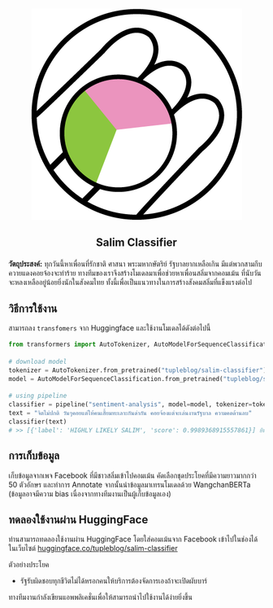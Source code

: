 <p align="center">
  <br>
  <img src="images/salim-logo.png" />
  <br>
</p>

<h2 align="center">
  <p>Salim Classifier</p>
</h2>

**วัตถุประสงค์:** ทุกวันนี้หาเพื่อนที่รักชาติ ศาสนา พระมหากษัตริย์ รัฐบาลยากเหลือเกิน มีแต่พวกสามกีบ ควายแดงคอยจ้องจะทำร้าย
ทางทีมของเราจึงสร้างโมเดลมาเพื่อช่วยหาเพื่อนสลิ่มจากคอมเม้น ที่นับวันจะหลงเหลืออยู่น้อยยิ่งนักในสังคมไทย ทั้งนี้เพื่อเป็นแนวทางในการสร้างสังคมสลิ่มที่แข็งแรงต่อไป

## วิธีการใช้งาน

สามารถลง `transfomers` จาก Huggingface และใช้งานโมเดลได้ดังต่อไปนี้

``` py
from transformers import AutoTokenizer, AutoModelForSequenceClassification, pipeline

# download model
tokenizer = AutoTokenizer.from_pretrained("tupleblog/salim-classifier")
model = AutoModelForSequenceClassification.from_pretrained("tupleblog/salim-classifier")

# using pipeline
classifier = pipeline("sentiment-analysis", model=model, tokenizer=tokenizer)
text = "จิตไม่ปกติ วันๆคอยแต่ให้คนเสี้ยมทะเลาะกันด่ากัน คอยจ้องแต่จะเล่นงานรัฐบาล ความคดด้านลบ"
classifier(text)
# >> [{'label': 'HIGHLY LIKELY SALIM', 'score': 0.9989368915557861}] ยินดีด้วย น่าจะเป็นสลิ่ม!
```

## การเก็บข้อมูล

เก็บข้อมูลจากเพจ Facebook ที่มีชาวสลิ่มเข้าไปคอมเม้น คัดเลือกชุดประโยคที่มีความยาวมากกว่า 50 ตัวอักษร
และทำการ Annotate จากนั้นนำข้อมูลมาเทรนโมเดลด้วย WangchanBERTa (ข้อมูลอาจมีความ bias เนื่องจากทางทีมงานเป็นผู้เก็บข้อมูลเอง)

## ทดลองใช้งานผ่าน HuggingFace

ท่านสามารถทดลองใช้งานผ่าน HuggingFace โดยใส่คอมเม้นจาก Facebook เข้าไปในช่องได้ในเว็บไซต์
[huggingface.co/tupleblog/salim-classifier](https://huggingface.co/tupleblog/salim-classifier)

ตัวอย่างประโยค
- รัฐรับผิดชอบทุกชีวิตไม่ได้หรอกคนให้บริการต้องจัดการเองถ้าจะเปิดผับบาร์

ทางทีมงานกำลังเขียนแอพพลิเคชั่นเพื่อให้สามารถนำไปใช้งานได้ง่ายยิ่งขึ้น
